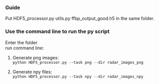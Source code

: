 ### Guide
Put HDF5_processor.py utils.py ffbp_output_good.h5 in the same folder.

### Use the command line to run the py script
Enter the folder <br />
run command line:
1) Generate png images: <br />
`python HDF5_processor.py --task png --dir radar_images_png`

2) Generate npy files: <br />
`python HDF5_processor.py --task npy --dir radar_images_npy`
